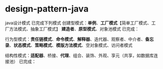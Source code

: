 # design-pattern-java
java设计模式
已完成下列模式
创建型模式：**单例**、**工厂模式**【简单工厂模式、工厂方法模式、抽象工厂模式】  **建造者**、**原型模式**、对象池模式
已完成：

行为型模式：**责任链模式**、**命令模式**、**解释器**、迭代器、观察者、中介者、**备忘录**、**状态模式**、**策略模式**、**模版方法模式**、空对象模式、访问者模式


结构性模式：**适配器**、桥接、**代理**、组合、装饰、外观、享元（共享，如数据库连接池）
已完成：